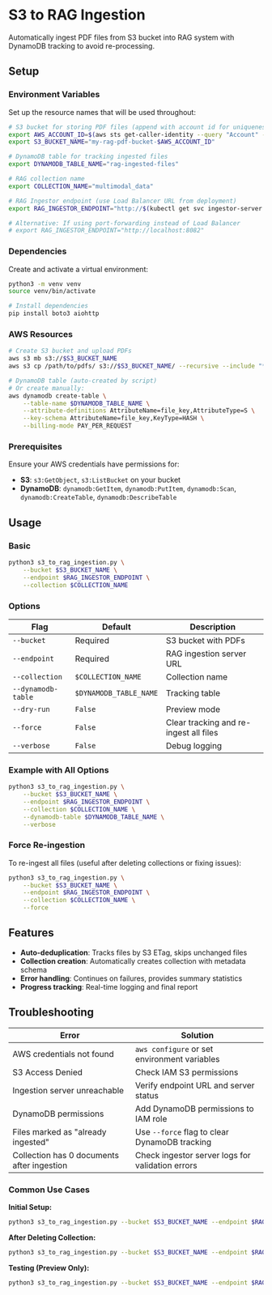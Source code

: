 # S3 to RAG Ingestion

Automatically ingest PDF files from S3 bucket into RAG system with DynamoDB tracking to avoid re-processing.

## Setup

### Environment Variables

Set up the resource names that will be used throughout:

```bash
# S3 bucket for storing PDF files (append with account id for uniqueness)
export AWS_ACCOUNT_ID=$(aws sts get-caller-identity --query "Account" --output text)
export S3_BUCKET_NAME="my-rag-pdf-bucket-$AWS_ACCOUNT_ID"

# DynamoDB table for tracking ingested files
export DYNAMODB_TABLE_NAME="rag-ingested-files"

# RAG collection name
export COLLECTION_NAME="multimodal_data"

# RAG Ingestor endpoint (use Load Balancer URL from deployment)
export RAG_INGESTOR_ENDPOINT="http://$(kubectl get svc ingestor-server -n nv-nvidia-blueprint-rag -o jsonpath='{.status.loadBalancer.ingress[0].hostname}'):8082"

# Alternative: If using port-forwarding instead of Load Balancer
# export RAG_INGESTOR_ENDPOINT="http://localhost:8082"
```

### Dependencies

Create and activate a virtual environment:

```bash
python3 -m venv venv
source venv/bin/activate

# Install dependencies
pip install boto3 aiohttp
```

### AWS Resources
```bash
# Create S3 bucket and upload PDFs
aws s3 mb s3://$S3_BUCKET_NAME
aws s3 cp /path/to/pdfs/ s3://$S3_BUCKET_NAME/ --recursive --include "*.pdf"

# DynamoDB table (auto-created by script)
# Or create manually:
aws dynamodb create-table \
    --table-name $DYNAMODB_TABLE_NAME \
    --attribute-definitions AttributeName=file_key,AttributeType=S \
    --key-schema AttributeName=file_key,KeyType=HASH \
    --billing-mode PAY_PER_REQUEST
```

### Prerequisites

Ensure your AWS credentials have permissions for:
- **S3**: `s3:GetObject`, `s3:ListBucket` on your bucket
- **DynamoDB**: `dynamodb:GetItem`, `dynamodb:PutItem`, `dynamodb:Scan`, `dynamodb:CreateTable`, `dynamodb:DescribeTable`

## Usage

### Basic
```bash
python3 s3_to_rag_ingestion.py \
    --bucket $S3_BUCKET_NAME \
    --endpoint $RAG_INGESTOR_ENDPOINT \
    --collection $COLLECTION_NAME
```

### Options
| Flag | Default | Description |
|------|---------|-------------|
| `--bucket` | Required | S3 bucket with PDFs |
| `--endpoint` | Required | RAG ingestion server URL |
| `--collection` | `$COLLECTION_NAME` | Collection name |
| `--dynamodb-table` | `$DYNAMODB_TABLE_NAME` | Tracking table |
| `--dry-run` | `False` | Preview mode |
| `--force` | `False` | Clear tracking and re-ingest all files |
| `--verbose` | `False` | Debug logging |

### Example with All Options
```bash
python3 s3_to_rag_ingestion.py \
    --bucket $S3_BUCKET_NAME \
    --endpoint $RAG_INGESTOR_ENDPOINT \
    --collection $COLLECTION_NAME \
    --dynamodb-table $DYNAMODB_TABLE_NAME \
    --verbose
```

### Force Re-ingestion
To re-ingest all files (useful after deleting collections or fixing issues):
```bash
python3 s3_to_rag_ingestion.py \
    --bucket $S3_BUCKET_NAME \
    --endpoint $RAG_INGESTOR_ENDPOINT \
    --collection $COLLECTION_NAME \
    --force
```

## Features

- **Auto-deduplication**: Tracks files by S3 ETag, skips unchanged files
- **Collection creation**: Automatically creates collection with metadata schema
- **Error handling**: Continues on failures, provides summary statistics
- **Progress tracking**: Real-time logging and final report

## Troubleshooting

| Error | Solution |
|-------|----------|
| AWS credentials not found | `aws configure` or set environment variables |
| S3 Access Denied | Check IAM S3 permissions |
| Ingestion server unreachable | Verify endpoint URL and server status |
| DynamoDB permissions | Add DynamoDB permissions to IAM role |
| Files marked as "already ingested" | Use `--force` flag to clear DynamoDB tracking |
| Collection has 0 documents after ingestion | Check ingestor server logs for validation errors |

### Common Use Cases

**Initial Setup:**
```bash
python3 s3_to_rag_ingestion.py --bucket $S3_BUCKET_NAME --endpoint $RAG_INGESTOR_ENDPOINT --collection $COLLECTION_NAME
```

**After Deleting Collection:**
```bash
python3 s3_to_rag_ingestion.py --bucket $S3_BUCKET_NAME --endpoint $RAG_INGESTOR_ENDPOINT --collection $COLLECTION_NAME --force
```

**Testing (Preview Only):**
```bash
python3 s3_to_rag_ingestion.py --bucket $S3_BUCKET_NAME --endpoint $RAG_INGESTOR_ENDPOINT --collection $COLLECTION_NAME --dry-run
```
